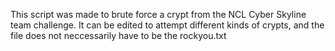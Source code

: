 This script was made to brute force a crypt from the NCL Cyber Skyline team challenge.
It can be edited to attempt different kinds of crypts, and the file does not neccessarily have to be the rockyou.txt
